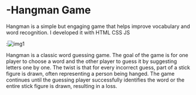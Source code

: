 # -Hangman Game
Hangman is a simple but engaging game that helps improve vocabulary and word recognition. I developed it with HTML CSS JS 


:![img1](https://github.com/othmanetaybi/-/assets/82034036/5dcab324-6635-459f-83f0-a74b9a336517)



Hangman is a classic word guessing game. The goal of the game is for one player to choose a word and the other player to guess it by suggesting letters one by one. The twist is that for every incorrect guess, part of a stick figure is drawn, often representing a person being hanged. The game continues until the guessing player successfully identifies the word or the entire stick figure is drawn, resulting in a loss.
